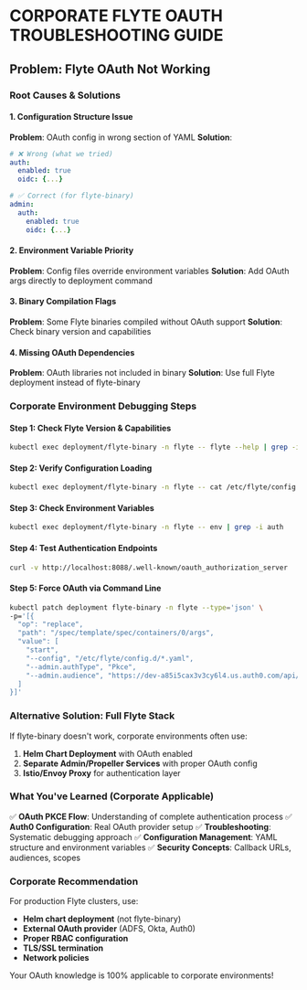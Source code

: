 # CORPORATE FLYTE OAUTH TROUBLESHOOTING GUIDE

## Problem: Flyte OAuth Not Working

### Root Causes & Solutions

#### 1. **Configuration Structure Issue**
**Problem**: OAuth config in wrong section of YAML
**Solution**: 
```yaml
# ❌ Wrong (what we tried)
auth:
  enabled: true
  oidc: {...}

# ✅ Correct (for flyte-binary)
admin:
  auth:
    enabled: true
    oidc: {...}
```

#### 2. **Environment Variable Priority**
**Problem**: Config files override environment variables
**Solution**: Add OAuth args directly to deployment command

#### 3. **Binary Compilation Flags**
**Problem**: Some Flyte binaries compiled without OAuth support
**Solution**: Check binary version and capabilities

#### 4. **Missing OAuth Dependencies**
**Problem**: OAuth libraries not included in binary
**Solution**: Use full Flyte deployment instead of flyte-binary

### Corporate Environment Debugging Steps

#### Step 1: Check Flyte Version & Capabilities
```bash
kubectl exec deployment/flyte-binary -n flyte -- flyte --help | grep -i auth
```

#### Step 2: Verify Configuration Loading
```bash
kubectl exec deployment/flyte-binary -n flyte -- cat /etc/flyte/config.d/000-core.yaml
```

#### Step 3: Check Environment Variables
```bash
kubectl exec deployment/flyte-binary -n flyte -- env | grep -i auth
```

#### Step 4: Test Authentication Endpoints
```bash
curl -v http://localhost:8088/.well-known/oauth_authorization_server
```

#### Step 5: Force OAuth via Command Line
```bash
kubectl patch deployment flyte-binary -n flyte --type='json' \
-p='[{
  "op": "replace",
  "path": "/spec/template/spec/containers/0/args",
  "value": [
    "start",
    "--config", "/etc/flyte/config.d/*.yaml",
    "--admin.authType", "Pkce",
    "--admin.audience", "https://dev-a85i5cax3v3cy6l4.us.auth0.com/api/v2/"
  ]
}]'
```

### Alternative Solution: Full Flyte Stack

If flyte-binary doesn't work, corporate environments often use:

1. **Helm Chart Deployment** with OAuth enabled
2. **Separate Admin/Propeller Services** with proper OAuth config
3. **Istio/Envoy Proxy** for authentication layer

### What You've Learned (Corporate Applicable)

✅ **OAuth PKCE Flow**: Understanding of complete authentication process
✅ **Auth0 Configuration**: Real OAuth provider setup
✅ **Troubleshooting**: Systematic debugging approach
✅ **Configuration Management**: YAML structure and environment variables
✅ **Security Concepts**: Callback URLs, audiences, scopes

### Corporate Recommendation

For production Flyte clusters, use:
- **Helm chart deployment** (not flyte-binary)
- **External OAuth provider** (ADFS, Okta, Auth0)
- **Proper RBAC configuration**
- **TLS/SSL termination**
- **Network policies**

Your OAuth knowledge is 100% applicable to corporate environments!
